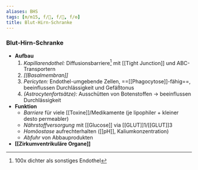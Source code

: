 ```yaml
---
aliases: BHS
tags: [m/m15, f/🧠, f/🔬, f/⚙️]
title: Blut-Hirn-Schranke
---
```

### Blut-Hirn-Schranke 
- **Aufbau**
	1. *Kapillarendothel:* Diffusionsbarriere[^1] mit [[Tight Junction]] und ABC-Transportern
	2. *[[Basalmembran]]*
	3. *Pericyten:* Endothel-umgebende Zellen, ==[[Phagocytose]]-fähig==, beeinflussen Durchlässigkeit und Gefäßtonus
	4. *(Astrocytenfortsätze):* Ausschütten von Botenstoffen → beeinflussen Durchlässigkeit
- **Funktion**
	- *Barriere* für viele [[Toxine]]/Medikamente (je lipophiler + kleiner desto permeabler)
	- *Nährstoffversorgung* mit [[Glucose]] via [[GLUT]]1/[[GLUT]]3
	- *Homöostase* aufrechterhalten ([[pH]], Kaliumkonzentration)
	- *Abfuhr* von Abbauprodukten
- **[[Zirkumventrikuläre Organe]]**


[^1]: 100x dichter als sonstiges Endothel